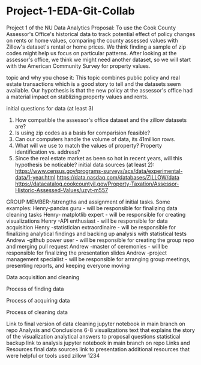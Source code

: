 # Project-1-EDA-Git-Collab
Project 1 of the NU Data Analytics
Proposal: To use the Cook County Assessor's Office's historical data to track potential effect of policy changes on rents or home values, comparing the county assessed values with Zillow's dataset's rental or home prices. We think finding a sample of zip codes might help us focus on particular patterns. After looking at the assessor's office, we think we might need another dataset, so we will start with the American Community Survey for property values.

topic and why you chose it: This topic combines public policy and real estate transactions which is a good story to tell and the datasets seem available. Our hypothesis is that the new policy at the assessor's office had a material impact on stablizing property values and rents.

initial questions for data (at least 3)
  1. How compatible the assessor's office dataset and the zillow datasets are?
  2. Is using zip codes as a basis for comparision feasible?
  3. Can our computers handle the volume of data, its 41million rows.
  4. What will we use to match the values of property? Property identification vs. address?
  5. Since the real estate market as been so hot in recent years, will this hypothesis be noticable?
initial data sources (at least 2): 
  https://www.census.gov/programs-surveys/acs/data/experimental-data/1-year.html
  https://data.nasdaq.com/databases/ZILLOW/data
  https://datacatalog.cookcountyil.gov/Property-Taxation/Assessor-Historic-Assessed-Values/uzyt-m557

GROUP MEMBER-/strengths and assignment of initial tasks. Some examples: 
  Henry-pandas guru - will be responsible for finalizing data cleaning tasks
  Henry- matplotlib  expert - will be responsible for creating visualizations
  Henry -API enthusiast - will be responsible for data acquisition
  Henry -statistician extraordinaire - will be responsible for finalizing analytical findings and backing up analysis with statistical tests
  Andrew -github power user - will be responsible for creating the group repo and merging pull request
  Andrew -master of ceremonies - will be responsible for finalizing the presentation slides
  Andrew -project management specialist - will be responsible for arranging group meetings, presenting reports, and keeping everyone moving

Data acquisition and cleaning

Process of finding data

Process of acquiring data

Process of cleaning data

Link to final version of data cleaning jupyter notebook in main branch on repo
Analysis and Conclusions
6-8 visualizations
text that explains the story of the visualization 
analytical answers to proposal questions
statistical backup 
link to analysis jupyter notebook in main branch on repo
Links and Resources
final data sources
link to presentation
additional resources that were helpful or tools used
zillow 1234
